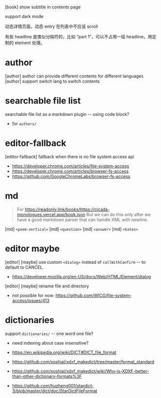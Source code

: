[book] show subtitle in contents page

support dark mode

动态详情页面，动态 entry 在列表中不应该 scroll

有些 headline 是类似分隔符的，比如 “part 1”，可以不占用一级 headline，用定制的 element 处理。

# author

[author] author can provide different contents for different languages
[author] support switch lang to switch contents

# searchable file list

searchable file list as a markdown plugin -- using code block?

- for `authors/`

# editor-fallback

[editor-fallback] fallback when there is no file system access api

- https://developer.chrome.com/articles/file-system-access
- https://developer.chrome.com/articles/browser-fs-access
- https://github.com/GoogleChromeLabs/browser-fs-access

# md

> For https://readonly.link/books/https://cicada-monologues.vercel.app/book.json
> But we can do this only after we have a good markdown parser
> that can handle XML with newline.

[md] `<poem-vertical>`
[md] `<question>`
[md] `<answer>`
[md] `<katex>`

# editor maybe

[editor] [maybe] use custom `<dialog>` instead of `callWithConfirm` -- to default to CANCEL.

- https://developer.mozilla.org/en-US/docs/Web/HTML/Element/dialog

[editor] [maybe] rename file and directory

- not possible for now: https://github.com/WICG/file-system-access/issues/413

# dictionaries

support `dictionaries/` -- one word one file?

- need indexing about case insensitive?

- https://en.wikipedia.org/wiki/DICT#DICT_file_format
- https://github.com/soshial/xdxf_makedict/tree/master/format_standard
- https://github.com/soshial/xdxf_makedict/wiki/Why-is-XDXF-better-than-other-dictionary-formats%3F
- https://github.com/huzheng001/stardict-3/blob/master/dict/doc/StarDictFileFormat
